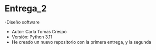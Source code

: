 # Entrega_2
-Diseño software
- Autor: Carla Tomas Crespo
- Versión: Python 3.11
- He creado un nuevo repositorio con la primera entrega, y la segunda 

